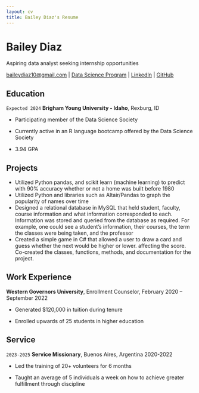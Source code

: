 ```yaml
---
layout: cv
title: Bailey Diaz's Resume
---
```

# Bailey Diaz
Aspiring data analyst seeking internship opportunities

<div id="webaddress">
<a href="baileydiaz10@gmail.com">baileydiaz10@gmail.com</a>
| <a href="https://byuidatascience.github.io/">Data Science Program</a>
| <a href="https://www.linkedin.com/in/bailey-diaz/">LinkedIn</a>
| <a href="https://github.com/baileydiaz/">GitHub</a>
</div>

<!-- https://www.monique.tech/the-art-of-markdown -->

## Education


`Expected 2024`
__Brigham Young University - Idaho__, Rexburg, ID

- Participating member of the Data Science Society
 
- Currently active in an R language bootcamp offered by the Data Science Society

- 3.94 GPA

## Projects
- Utilized Python pandas, and scikit learn (machine learning) to predict with 90% accuracy whether or not a home was built before 1980
&nbsp;
- Utilized Python and libraries such as Altair/Pandas to graph the popularity of names over time
&nbsp;
- Designed a relational database in MySQL that held student, faculty, course information and what information
corresponded to each. Information was stored and queried from the database as required. For example, one
could see a student’s information, their courses, the term the classes were being taken, and the professor
&nbsp;
- Created a simple game in C# that allowed a user to draw a card and guess whether the next would be higher or
lower. affecting the score. Co-created the classes, functions, methods, and documentation for the project. 

## Work Experience 

__Western Governors University__, Enrollment Counselor, February 2020 – September 2022
- Generated $120,000 in tuition during tenure

- Enrolled upwards of 25 students in higher education

## Service

`2023-2025`
__Service Missionary__, Buenos Aires, Argentina 2020-2022
- Led the training of 20+ volunteers for 6 months

- Taught an average of 5 individuals a week on how to achieve greater fulfillment through discipline



<!-- ### Footer

Last updated: May 2013 -->


